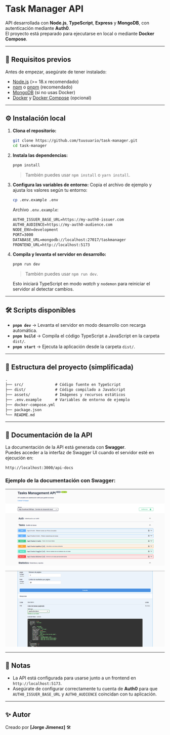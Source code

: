 # Task Manager API

API desarrollada con **Node.js**, **TypeScript**, **Express** y **MongoDB**, con autenticación mediante **Auth0**.  
El proyecto está preparado para ejecutarse en local o mediante **Docker Compose**.

---

## 🚀 Requisitos previos

Antes de empezar, asegúrate de tener instalado:

- [Node.js](https://nodejs.org/) (>= 18.x recomendado)
- [npm](https://docs.npmjs.com/) o [pnpm](https://pnpm.io/) (recomendado)
- [MongoDB](https://www.mongodb.com/) (si no usas Docker)
- [Docker](https://www.docker.com/) y [Docker Compose](https://docs.docker.com/compose/) (opcional)

---

## ⚙️ Instalación local

1. **Clona el repositorio:**
   ```bash
   git clone https://github.com/tuusuario/task-manager.git
   cd task-manager
   ```

2. **Instala las dependencias:**
   ```bash
   pnpm install
   ```
   > También puedes usar `npm install` o `yarn install`.

3. **Configura las variables de entorno:**
   Copia el archivo de ejemplo y ajusta los valores según tu entorno:
   ```bash
   cp .env.example .env
   ```

   Archivo `.env.example`:
   ```env
   AUTH0_ISSUER_BASE_URL=https://my-auth0-issuer.com
   AUTH0_AUDIENCE=https://my-auth0-audience.com
   NODE_ENV=development
   PORT=3000
   DATABASE_URL=mongodb://localhost:27017/taskmanager
   FRONTEND_URL=http://localhost:5173
   ```

4. **Compila y levanta el servidor en desarrollo:**
   ```bash
   pnpm run dev 
   ```
   > También puedes usar `npm run dev`.

   Esto iniciará TypeScript en modo *watch* y `nodemon` para reiniciar el servidor al detectar cambios.

---

## 🛠️ Scripts disponibles

- **`pnpm dev`** → Levanta el servidor en modo desarrollo con recarga automática.  
- **`pnpm build`** → Compila el código TypeScript a JavaScript en la carpeta `dist/`.  
- **`pnpm start`** → Ejecuta la aplicación desde la carpeta `dist/`.  

---


## 📂 Estructura del proyecto (simplificada)

```
.
├── src/              # Código fuente en TypeScript
├── dist/             # Código compilado a JavaScript
├── assets/           # Imágenes y recursos estáticos
├── .env.example      # Variables de entorno de ejemplo
├── docker-compose.yml
├── package.json
└── README.md
```

---

## 📖 Documentación de la API

La documentación de la API está generada con **Swagger**.  
Puedes acceder a la interfaz de Swagger UI cuando el servidor esté en ejecución en:

```
http://localhost:3000/api-docs
```

### Ejemplo de la documentación con Swagger:

<p align="center">
  <img src="./assets/swagger-docs1.png" alt="Swagger UI 1" width="600"/>
</p>

<p align="center">
  <img src="./assets/swagger-docs2.png" alt="Swagger UI 2" width="600"/>
</p>

---

## 📌 Notas

- La API está configurada para usarse junto a un frontend en `http://localhost:5173`.
- Asegúrate de configurar correctamente tu cuenta de **Auth0** para que `AUTH0_ISSUER_BASE_URL` y `AUTH0_AUDIENCE` coincidan con tu aplicación.

---

## ✨ Autor

Creado por **[Jorge Jimenez]** 🛠️
